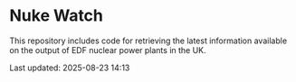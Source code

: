 # Nuke Watch

This repository includes code for retrieving the latest information available on the output of EDF nuclear power plants in the UK.

Last updated: 2025-08-23 14:13